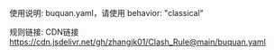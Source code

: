 使用说明: buquan.yaml，请使用 behavior: "classical"

规则链接: CDN链接 https://cdn.jsdelivr.net/gh/zhangjk01/Clash_Rule@main/buquan.yaml
